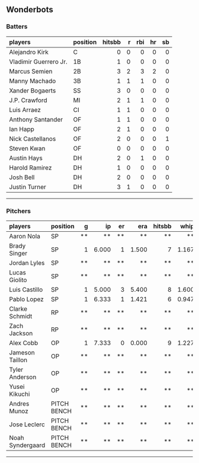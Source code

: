 ## Wonderbots

### Batters

 
|players               |position | hitsbb|  r| rbi| hr| sb| 
|:---------------------|:--------|------:|--:|---:|--:|--:| 
|Alejandro Kirk        |C        |      0|  0|   0|  0|  0| 
|Vladimir Guerrero Jr. |1B       |      1|  0|   0|  0|  0| 
|Marcus Semien         |2B       |      3|  2|   3|  2|  0| 
|Manny Machado         |3B       |      1|  1|   1|  0|  0| 
|Xander Bogaerts       |SS       |      3|  0|   0|  0|  0| 
|J.P. Crawford         |MI       |      2|  1|   1|  0|  0| 
|Luis Arraez           |CI       |      1|  1|   0|  0|  0| 
|Anthony Santander     |OF       |      1|  1|   0|  0|  0| 
|Ian Happ              |OF       |      2|  1|   0|  0|  0| 
|Nick Castellanos      |OF       |      2|  0|   0|  0|  1| 
|Steven Kwan           |OF       |      0|  0|   0|  0|  0| 
|Austin Hays           |DH       |      2|  0|   1|  0|  0| 
|Harold Ramirez        |DH       |      1|  0|   0|  0|  0| 
|Josh Bell             |DH       |      2|  0|   0|  0|  0| 
|Justin Turner         |DH       |      3|  1|   0|  0|  0| 


* * *

### Pitchers

 
|players          |position    |  g|    ip| er|   era| hitsbb|  whip| so|  w| sv| 
|:----------------|:-----------|--:|-----:|--:|-----:|------:|-----:|--:|--:|--:| 
|Aaron Nola       |SP          | **|    **| **|    **|     **|    **| **| **| **| 
|Brady Singer     |SP          |  1| 6.000|  1| 1.500|      7| 1.167|  4|  0|  0| 
|Jordan Lyles     |SP          | **|    **| **|    **|     **|    **| **| **| **| 
|Lucas Giolito    |SP          | **|    **| **|    **|     **|    **| **| **| **| 
|Luis Castillo    |SP          |  1| 5.000|  3| 5.400|      8| 1.600|  9|  0|  0| 
|Pablo Lopez      |SP          |  1| 6.333|  1| 1.421|      6| 0.947|  8|  0|  0| 
|Clarke Schmidt   |RP          | **|    **| **|    **|     **|    **| **| **| **| 
|Zach Jackson     |RP          | **|    **| **|    **|     **|    **| **| **| **| 
|Alex Cobb        |OP          |  1| 7.333|  0| 0.000|      9| 1.227|  3|  1|  0| 
|Jameson Taillon  |OP          | **|    **| **|    **|     **|    **| **| **| **| 
|Tyler Anderson   |OP          | **|    **| **|    **|     **|    **| **| **| **| 
|Yusei Kikuchi    |OP          | **|    **| **|    **|     **|    **| **| **| **| 
|Andres Munoz     |PITCH BENCH | **|    **| **|    **|     **|    **| **| **| **| 
|Jose Leclerc     |PITCH BENCH | **|    **| **|    **|     **|    **| **| **| **| 
|Noah Syndergaard |PITCH BENCH | **|    **| **|    **|     **|    **| **| **| **| 


* * *


